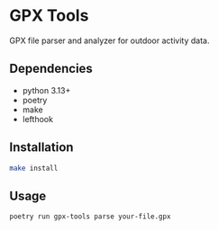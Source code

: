 # GPX Tools

GPX file parser and analyzer for outdoor activity data.

## Dependencies

- python 3.13+
- poetry
- make
- lefthook

## Installation

```bash
make install
```

## Usage

```bash
poetry run gpx-tools parse your-file.gpx
```
